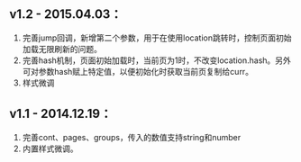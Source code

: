 ﻿## v1.2 - 2015.04.03：
1. 完善jump回调，新增第二个参数，用于在使用location跳转时，控制页面初始加载无限刷新的问题。
1. 完善hash机制，页面初始加载时，当前页为1时，不改变location.hash。另外可对参数hash赋上特定值，以便初始化时获取当前页复制给curr。
1. 样式微调


## v1.1 - 2014.12.19：
1. 完善cont、pages、groups，传入的数值支持string和number
1. 内置样式微调。